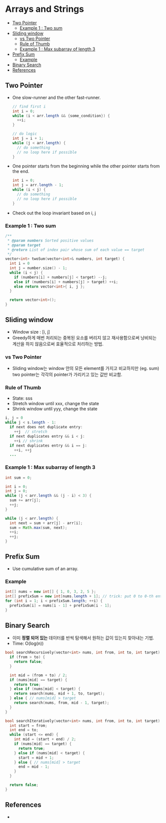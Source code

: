 # Arrays and Strings

- [Two Pointer](#two-pointer)
  - [Example 1 : Two sum](#example-1--two-sum)
- [Sliding window](#sliding-window)
  - [vs Two Pointer](#vs-two-pointer)
  - [Rule of Thumb](#rule-of-thumb)
  - [Example 1 : Max subarray of length 3](#example-1--max-subarray-of-length-3)
- [Prefix Sum](#prefix-sum)
  - [Example](#example)
- [Binary Search](#binary-search)
- [References](#references)

## Two Pointer

- One slow-runner and the other fast-runner.
  ```java
  // find first i
  int i = 0;
  while (i < arr.length && {some_condition}) {
    ++i;
  }

  // do logic
  int j = i + 1;
  while (j < arr.length) {
    // do something
    // no loop here if possible
  }
  ```
- One pointer starts from the beginning while the other pointer starts from the end.
  ```java
  int i = 0;
  int j = arr.length - 1;
  while (i < j) {
    // do something
    // no loop here if possible
  }
  ```
- Check out the loop invariant based on i, j

### Example 1 : Two sum

```cpp
/**
 * @param numbers Sorted positive values
 * @param target
 * @return List of index pair whose sum of each value == target
 */
vector<int> twoSum(vector<int>& numbers, int target) {
  int i = 0
  int j = number.size() - 1;
  while (i < j) {
    if (numbers[i] + numbers[j] < target) --j;
    else if (numbers[i] + numbers[j] > target) ++i;
    else return vector<int>{ i, j };
  }

  return vector<int>();
}
```

## Sliding window 

- Window size : [i, j]
- Greedy하게 매번 처리되는 중복된 요소를 버리지 않고 재사용함으로써 낭비되는 계산을 하지 않음으로써 효율적으로 처리하는 방법.

### vs Two Pointer

- Sliding window는 window 안의 모든 element를 가지고 비교하지만 (eg. sum) two pointer는 각각의 pointer가 가리키고 있는 값만 비교함.

### Rule of Thumb

- State: sss
- Stretch window until xxx, change the state
- Shrink window until yyy, change the state

```java
i, j = 0
while j < s.length - 1:
  if next does not duplicate entry:
    ++j  // stretch
  if next duplicates entry && i < j:
    ++i // shrink
  if next duplicates entry && i == j:
    ++i, ++j 
  ...
```

### Example 1 : Max subarray of length 3 

```java
int sum = 0;

int i = 0;
int j = 0;
while (j < arr.length && (j - i) < 3) {
  sum += arr[j];
  ++j;
}

while (j < arr.length) {
  int next = sum + arr[j] - arr[i];
  sum = Math.max(sum, next);
  ++i;
  ++j;
}
```

## Prefix Sum

- Use cumulative sum of an array.

### Example

```java
int[] nums = new int[] { 1, 0, 3, 2, 5 };
int[] prefixSum = new int[nums.length + 1]; // trick: put 0 to 0-th entry
for (int i = 1; i < prefixSum.length; ++i) {
  prefixSum[i] = nums[i - 1] + prefixSum[i - 1];
}
```

## Binary Search

- 이미 **정렬 되어 있는** 데이터를 반씩 탐색해서 원하는 값이 있는지 찾아내는 기법.
- Time: O(log(n))

```cpp
bool searchRecursively(vector<int> nums, int from, int to, int target) {
  if (from > to) {
    return false;
  }

  int mid = (from + to) / 2;
  if (nums[mid] == target) {
    return true;
  } else if (nums[mid] < target) {
    return search(nums, mid + 1, to, target);
  } else { // nums[mid] > target
    return search(nums, from, mid - 1, target);
  }
}

bool searchIteratively(vector<int> nums, int from, int to, int target) {
  int start = from;
  int end = to;
  while (start <= end) {
    int mid = (start + end) / 2;
    if (nums[mid] == target) {
      return true;
    } else if (nums[mid] < target) {
      start = mid + 1;
    } else { // nums[mid] > target
      end = mid - 1;
    }
  }

  return false;
}
```

## References

-
